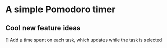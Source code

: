 # A simple Pomodoro timer


## Cool new feature ideas
[] Add a time spent on each task, which updates while the task is selected

